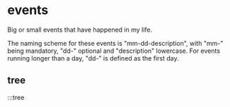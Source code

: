 # events

Big or small events that have happened in my life.

The naming scheme for these events is "mm-dd-description", with "mm-" being mandatory, "dd-" optional and "description" lowercase. For events running longer than a day, "dd-" is defined as the first day.

## tree

:::tree